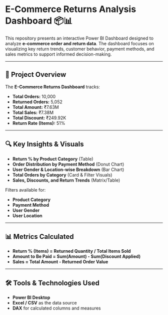 # E-Commerce Returns Analysis Dashboard 📦📊

This repository presents an interactive Power BI Dashboard designed to analyze **e-commerce order and return data**. The dashboard focuses on visualizing key return trends, customer behavior, payment methods, and sales metrics to support informed decision-making.

---

## 📌 Project Overview

The **E-Commerce Returns Dashboard** tracks:

- **Total Orders:** 10,000  
- **Returned Orders:** 5,052  
- **Total Amount:** ₹7.63M  
- **Total Sales:** ₹7.38M  
- **Total Discount:** ₹249.92K  
- **Return Rate (Items):** 51%

---

## 🔍 Key Insights & Visuals

- **Return % by Product Category** (Table)
- **Order Distribution by Payment Method** (Donut Chart)
- **User Gender & Location-wise Breakdown** (Bar Chart)
- **Total Orders by Category** (Card & Filter Visuals)
- **Sales, Discounts, and Return Trends** (Matrix/Table)

Filters available for:
- **Product Category**
- **Payment Method**
- **User Gender**
- **User Location**

---

## 📊 Metrics Calculated

- **Return % (Items) = Returned Quantity / Total Items Sold**
- **Amount to Be Paid = Sum(Amount) - Sum(Discount Applied)**
- **Sales = Total Amount - Returned Order Value**

---

## 🛠️ Tools & Technologies Used

- **Power BI Desktop**
- **Excel / CSV** as the data source
- **DAX** for calculated columns and measures

